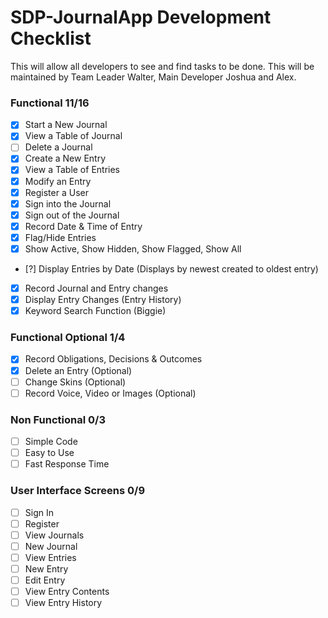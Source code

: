 # SDP-JournalApp Development Checklist
This will allow all developers to see and find tasks to be done.
This will be maintained by Team Leader Walter, Main Developer Joshua and Alex.

### Functional 11/16
- [X] Start a New Journal
- [X] View a Table of Journal
- [ ] Delete a Journal
- [X] Create a New Entry
- [X] View a Table of Entries
- [X] Modify an Entry
- [X] Register a User
- [X] Sign into the Journal
- [X] Sign out of the Journal
- [X] Record Date & Time of Entry
- [X] Flag/Hide Entries
- [X] Show Active, Show Hidden, Show Flagged, Show All
- [?] Display Entries by Date (Displays by newest created to oldest entry)
- [X] Record Journal and Entry changes
- [X] Display Entry Changes (Entry History)
- [X] Keyword Search Function (Biggie)

### Functional Optional 1/4
- [X] Record Obligations, Decisions & Outcomes
- [X] Delete an Entry (Optional)
- [ ] Change Skins (Optional)
- [ ] Record Voice, Video or Images (Optional)

### Non Functional 0/3
- [ ] Simple Code
- [ ] Easy to Use
- [ ] Fast Response Time

### User Interface Screens 0/9
- [ ] Sign In
- [ ] Register
- [ ] View Journals
- [ ] New Journal
- [ ] View Entries
- [ ] New Entry
- [ ] Edit Entry
- [ ] View Entry Contents
- [ ] View Entry History
